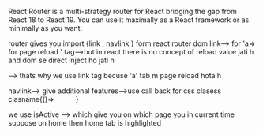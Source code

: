 React Router is a multi-strategy router for React bridging the gap from React 18 to React 19. You can use it maximally as a React framework or as minimally as you want.



router gives you 
import {link , navlink } form react router dom
link--> for 'a=> for page reload ' tag-->but 
in react there is no concept of reload value jati h and dom se direct inject ho jati h

--> thats why we use link tag becuse 'a' tab m page reload hota  h 

navlink--> give additional features-->use call back for css clasess
clasname{()=> 
    `     `
}

we use isActive --> which give you on which page you in current time suppose on home then home tab is highlighted